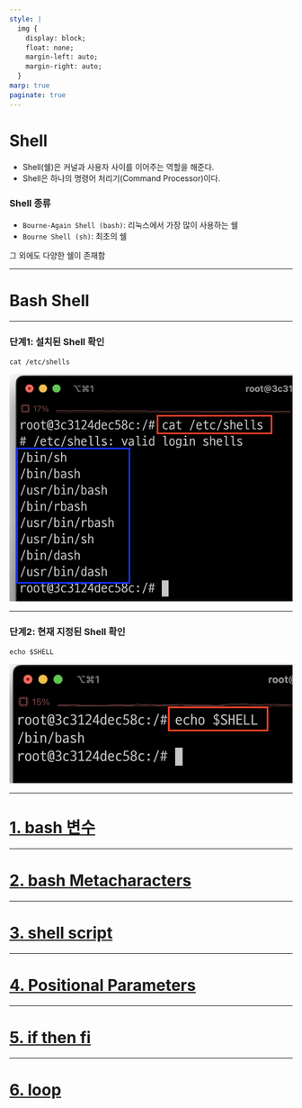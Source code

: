 ```yaml
---
style: |
  img {
    display: block;
    float: none;
    margin-left: auto;
    margin-right: auto;
  }
marp: true
paginate: true
---
```

# Shell
- Shell(쉘)은 커널과 사용자 사이를 이어주는 역할을 해준다.
- Shell은 하나의 명령어 처리기(Command Processor)이다.

### Shell 종류 
- `Bourne-Again Shell (bash)`: 리눅스에서 가장 많이 사용하는 쉘 
- `Bourne Shell (sh)`: 최초의 쉘 

그 외에도 다양한 쉘이 존재함  

---
# Bash Shell

---
### 단계1: 설치된 Shell 확인 
```shell
cat /etc/shells
``` 
![bg right w:600](./img/image.png)

---
### 단계2: 현재 지정된 Shell 확인 
```shell
echo $SHELL
```
![Alt text](./img/image-1.png)

---
# [1. bash 변수](./1.%20bash%20변수.md)

---
# [2. bash Metacharacters](./2.%20bash%20Metacharacters.md)

---
# [3. shell script](./3.%20shell%20script.md)

---
# [4. Positional Parameters](./4.%20Positional%20Parameters.md)

---
# [5. if then fi](./5.%20if%20then%20fi.md)

---
# [6. loop](./6.%20loop.md)

